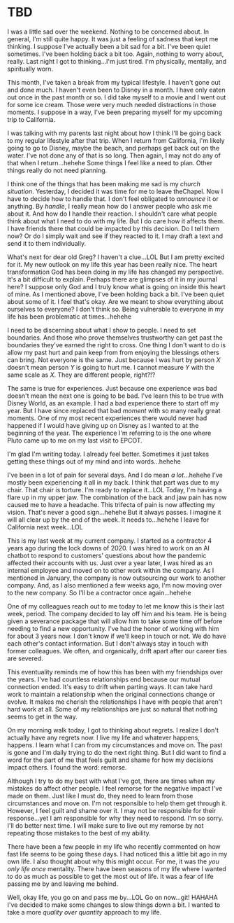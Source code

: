 # TBD

I was a little sad over the weekend. Nothing to be concerned about. In general, I'm still quite happy. It was just a feeling of sadness that kept me thinking. I suppose I've actually been a bit sad for a bit. I've been quiet sometimes. I've been holding back a bit too. Again, nothing to worry about, really. Last night I got to thinking...I'm just tired. I'm physically, mentally, and spiritually worn.

This month, I've taken a break from my typical lifestyle. I haven't gone out and done much. I haven't even been to Disney in a month. I have only eaten out once in the past month or so. I did take myself to a movie and I went out for some ice cream. Those were very much needed distractions in those moments. I suppose in a way, I've been preparing myself for my upcoming trip to California.

I was talking with my parents last night about how I think I'll be going back to my regular lifestyle after that trip. When I return from California, I'm likely going to go to Disney, maybe the beach, and perhaps get back out on the water. I've not done any of that is so long. Then again, I may not do any of that when I return...hehehe Some things I feel like a need to plan. Other things really do not need planning.

I think one of the things that has been making me sad is my *church situation*. Yesterday, I decided it was time for me to leave theChapel. Now I have to decide how to handle that. I don't feel obligated to *announce* it or anything. By *handle*, I really mean how do I answer people who ask me about it. And how do I handle their reaction. I shouldn't care what people think about what I need to do with my life. But I do care how it affects them. I have friends there that could be impacted by this decision. Do I tell them now? Or do I simply wait and see if they reacted to it. I may draft a text and send it to them individually.

What's next for dear old Greg? I haven't a clue...LOL But I am pretty excited for it. My new outlook on my life this year has been really nice. The heart transformation God has been doing in my life has changed my perspective. It's a bit difficult to explain. Perhaps there are glimpses of it in my journal here? I suppose only God and I truly know what is going on inside this heart of mine. As I mentioned above, I've been holding back a bit. I've been quiet about some of it. I feel that's okay. Are we meant to show everything about ourselves to everyone? I don't think so. Being vulnerable to everyone in my life has been problematic at times...hehehe

I need to be discerning about what I show to people. I need to set boundaries. And those who prove themselves trustworthy can get past the boundaries they've earned the right to cross. One thing I don't want to do is allow my past hurt and pain keep from from enjoying the blessings others can bring. Not everyone is the same. Just because I was hurt by person *X* doesn't mean person *Y* is going to hurt me. I cannot measure *Y* with the same scale as *X*. They are different people, right?!?

The same is true for experiences. Just because one experience was bad doesn't mean the next one is going to be bad. I've learn this to be true with Disney World, as an example. I had a bad experience there to start off my year. But I have since replaced that bad *moment* with so many really great moments. One of my most recent experiences there would never had happened if I would have giving up on Disney as I wanted to at the beginning of the year. The experience I'm referring to is the one where Pluto came up to me on my last visit to EPCOT.

I'm glad I'm writing today. I already feel better. Sometimes it just takes getting these things out of my mind and into words...hehehe

I've been in a lot of pain for several days. And I do mean *a lot*...hehehe I've mostly been experiencing it all in my back. I think that part was due to my chair. That chair is torture. I'm ready to replace it...LOL Today, I'm having a flare up in my upper jaw. The combination of the back and jaw pain has now caused me to have a headache. This trifecta of pain is now affecting my vision. That's never a good sign...hehehe But it always passes. I imagine it will all clear up by the end of the week. It needs to...hehehe I leave for California next week...LOL

This is my last week at my current company. I started as a contractor 4 years ago during the lock downs of 2020. I was hired to work on an AI chatbot to respond to customers' questions about how the pandemic affected their accounts with us. Just over a year later, I was hired as an internal employee and moved on to other work within the company. As I mentioned in January, the company is now outsourcing our work to another company. And, as I also mentioned a few weeks ago, I'm now moving over to the new company. So I'll be a contractor once again...hehehe

One of my colleagues reach out to me today to let me know this is their last week, period. The company decided to lay off him and his team. He is being given a severance package that will allow him to take some time off before needing to find a new opportunity. I've had the honor of working with him for about 3 years now. I don't know if we'll keep in touch or not. We do have each other's contact information. But I don't always stay in touch with former colleagues. We often, and organically, drift apart after our career ties are severed.

This eventuality reminds me of how this has been with my friendships over the years. I've had countless relationships end because our mutual connection ended. It's easy to drift when parting ways. It can take hard work to maintain a relationship when the original connections change or evolve. It makes me cherish the relationships I have with people that aren't hard work at all. Some of my relationships are just so natural that nothing seems to get in the way.

On my morning walk today, I got to thinking about regrets. I realize I don't actually have any regrets now. I live my life and whatever happens, happens. I learn what I can from my circumstances and move on. The past is gone and I'm daily trying to do the next right thing. But I did want to find a word for the part of me that feels guilt and shame for how my decisions impact others. I found the word: remorse.

Although I try to do my best with what I've got, there are times when my mistakes do affect other people. I feel remorse for the negative impact I've made on them. Just like I must do, they need to learn from those circumstances and move on. I'm not responsible to help them get through it. However, I feel guilt and shame over it. I may not be responsible for their response...yet I am responsible for why they need to respond. I'm so sorry. I'll do better next time. I will make sure to live out my remorse by not repeating those mistakes to the best of my ability.

There have been a few people in my life who recently commented on how fast life seems to be going these days. I had noticed this a little bit ago in my own life. I also thought about why this might occur. For me, it was the *you only life once* mentality. There have been seasons of my life where I wanted to do as much as possible to get the most out of life. It was a fear of life passing me by and leaving me behind.

Well, okay life, you go on and pass me by...LOL Go on now...git! HAHAHA  I've decided to make some changes to slow things down a bit. I wanted to take a more *quality over quantity* approach to my life.